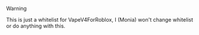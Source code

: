 > [!WARNING]
> This is just a whitelist for VapeV4ForRoblox, I (Monia) won't change whitelist or do anything with this.
